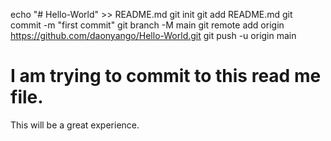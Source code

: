 echo "# Hello-World" >> README.md
git init
git add README.md
git commit -m "first commit"
git branch -M main
git remote add origin https://github.com/daonyango/Hello-World.git
git push -u origin main


# I am trying to commit to this read me file.

This will be a great experience.
